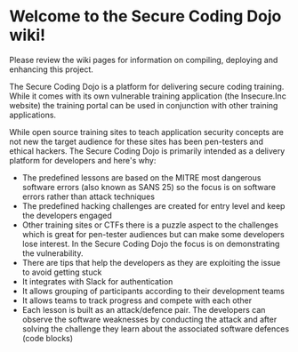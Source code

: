# Welcome to the Secure Coding Dojo wiki!

Please review the wiki pages for information on compiling, deploying and enhancing this project.

The Secure Coding Dojo is a platform for delivering secure coding training. While it comes with its own vulnerable training application (the Insecure.Inc website) the training portal can be used in conjunction with other training applications. 

While open source training sites to teach application security concepts are not new the target audience for these sites has been pen-testers and ethical hackers. The Secure Coding Dojo is primarily intended as a delivery platform for developers and here's why:

* The predefined lessons are based on the MITRE most dangerous software errors (also known as SANS 25) so the focus is on software errors rather than attack techniques
* The predefined hacking challenges are created for entry level and keep the developers engaged
* Other training sites or CTFs there is a puzzle aspect to the challenges which is great for pen-tester audiences but can make some developers lose interest. In the Secure Coding Dojo the focus is on demonstrating the vulnerability.
* There are tips that help the developers as they are exploiting the issue to avoid getting stuck
* It integrates with Slack for authentication
* It allows grouping of participants according to their development teams
* It allows teams to track progress and compete with each other
* Each lesson is built as an attack/defence pair. The developers can observe the software weaknesses by conducting the attack and after solving the challenge they learn about the associated software defences (code blocks)

